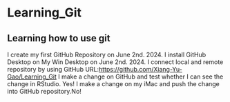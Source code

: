 # Learning_Git
## Learning how to use git
I create my first GitHub Repository on June 2nd. 2024.
I install GitHub Desktop on My Win Desktop on June 2nd. 2024.
I connect local and remote repository by using GitHub URL:https://github.com/Xiang-Yu-Gao/Learning_Git
I make a change on GitHub and test whether I can see the change in RStudio. Yes!
I make a change on my iMac and push the change into GitHub repository.No!
